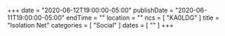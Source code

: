 +++
date = "2020-06-12T19:00:00-05:00"
publishDate = "2020-06-11T19:00:00-05:00"
endTime = ""
location = ""
ncs = [ "KA0LDG" ]
title = "Isolation Net"
categories = [ "Social" ]
dates = [ "" ]
+++
